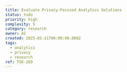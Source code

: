 ```yaml
---
title: Evaluate Privacy-Focused Analytics Solutions
status: todo
priority: high
complexity: S
category: research
owner: AI
created: 2025-01-21T00:00:00.000Z
tags:
  - analytics
  - privacy
  - research
ref: TSK-269
---
```


